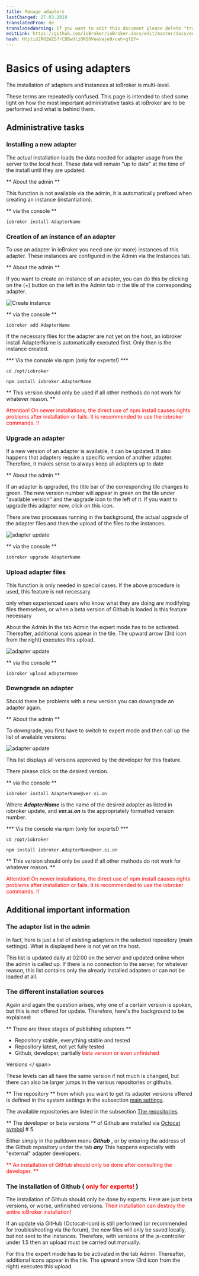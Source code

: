```yaml
---
title: Manage adapters
lastChanged: 27.03.2019
translatedFrom: de
translatedWarning: If you want to edit this document please delete "translatedFrom" field, elsewise this document will be translated automatically again
editLink: https://github.com/ioBroker/ioBroker.docs/edit/master/docs/en/tutorial/adapter.md
hash: Htjtid2RO2WZS7rCBBwUlzON58VeeVaje9/ceh+glQY=
---
```

# Basics of using adapters
The installation of adapters and instances at ioBroker is multi-level.

These terms are repeatedly confused. This page is intended to shed some light on how the most important administrative tasks at ioBroker are to be performed and what is behind them.

## Administrative tasks
### Installing a new adapter
The actual installation loads the data needed for adapter usage from the server to the local host. These data will remain "up to date" at the time of the install until they are updated.

** About the admin **

This function is not available via the admin, it is automatically prefixed when creating an instance (instantiation).

** via the console **

``iobroker install AdapterName``

### Creation of an instance of an adapter
To use an adapter in ioBroker you need one (or more) instances of this adapter. These instances are configured in the Admin via the Instances tab.

** About the admin **

If you want to create an instance of an adapter, you can do this by clicking on the (+) button on the left in the Admin tab in the tile of the corresponding adapter.

![Create instance](../../de/tutorial/media/Instance_new.gif)

** via the console **

``iobroker add AdapterName``

If the necessary files for the adapter are not yet on the host, an iobroker install AdapterName is automatically executed first. Only then is the instance created.

*** Via the console via npm (only for experts!) ***

``cd /opt/iobroker``

``npm install iobroker.AdapterName``

** This version should only be used if all other methods do not work for whatever reason. **

<span style="color:red">Attention! On newer installations, the direct use of npm install causes rights problems after installation or fails. It is recommended to use the iobroker commands. !!</span>

### Upgrade an adapter
If a new version of an adapter is available, it can be updated. It also happens that adapters require a specific version of another adapter. Therefore, it makes sense to always keep all adapters up to date

** About the admin **

If an adapter is upgraded, the title bar of the corresponding tile changes to green. The new version number will appear in green on the tile under "available version" and the upgrade icon to the left of it. If you want to upgrade this adapter now, click on this icon.

There are two processes running in the background, the actual upgrade of the adapter files and then the upload of the files to the instances.

![adapter update](../../de/tutorial/media/Adapter_upgrade.gif)

** via the console **

``iobroker upgrade AdapterName``

### Upload adapter files
This function is only needed in special cases. If the above procedure is used, this feature is not necessary.

only when experienced users who know what they are doing are modifying files themselves, or when a beta version of Github is loaded is this feature necessary

About the Admin In the tab Admin the expert mode has to be activated. Thereafter, additional icons appear in the tile. The upward arrow (3rd icon from the right) executes this upload.

![adapter update](../../de/tutorial/media/Adapter_upload.gif)

** via the console **

``iobroker upload AdapterName``

### Downgrade an adapter
Should there be problems with a new version you can downgrade an adapter again.

** About the admin **

To downgrade, you first have to switch to expert mode and then call up the list of available versions:

![adapter update](../../de/tutorial/media/Adapter_downgrade.gif)

This list displays all versions approved by the developer for this feature.

There please click on the desired version.

** via the console **

``iobroker install AdapterName@ver.si.on``

Where ***AdapterName*** is the name of the desired adapter as listed in iobroker update, and ***ver.si.on*** is the appropriately formatted version number.

*** Via the console via npm (only for experts!) ***

``cd /opt/iobroker``

``npm install iobroker.AdapterName@ver.si.on``

** This version should only be used if all other methods do not work for whatever reason. **

<span style="color:red">Attention! On newer installations, the direct use of npm install causes rights problems after installation or fails. It is recommended to use the iobroker commands. !!</span>

## Additional important information
### The adapter list in the admin
In fact, here is just a list of existing adapters in the selected repository (main settings). What is displayed here is not yet on the host.

This list is updated daily at 02:00 on the server and updated online when the admin is called up. If there is no connection to the server, for whatever reason, this list contains only the already installed adapters or can not be loaded at all.

### The different installation sources
Again and again the question arises, why one of a certain version is spoken, but this is not offered for update. Therefore, here's the background to be explained:

** There are three stages of publishing adapters **

* Repository stable, everything stable and tested
* Repository latest, not yet fully tested
* Github, developer, partially <span style="color:red">beta version or even unfinished</span>

Versions </ span>

These levels can all have the same version if not much is changed, but there can also be larger jumps in the various repositories or githubs.

** The repository ** from which you want to get its adapter versions offered is defined in the system settings in the subsection [main settings](../admin/settings.md#Haupteinstellungen).

The available repositories are listed in the subsection [The repositories](../admin/settings.md#Verwahrungsorte).

** The developer or beta versions ** of Github are installed via [Octocat symbol](../admin/adapter.md#die-icons-im-einzelnen) # 5.

Either simply in the pulldown menu ***Github*** , or by entering the address of the Github repository under the tab ***any*** This happens especially with "external" adapter developers.

<span style="color:red">** An installation of GitHub should only be done after consulting the developer. **</span>

### The installation of Github ( <span style="color:red">only for experts!</span> )
The installation of Github should only be done by experts. Here are just beta versions, or worse, unfinished versions. <span style="color:red">Their installation can destroy the entire ioBroker installation!</span>

If an update via GitHub (Octocat-Icon) is still performed (or recommended for troubleshooting via the forum), the new files will only be saved locally, but not sent to the instances. Therefore, with versions of the js-controller under 1.5 then an upload must be carried out manually.

For this the expert mode has to be activated in the tab Admin. Thereafter, additional icons appear in the tile. The upward arrow (3rd icon from the right) executes this upload.